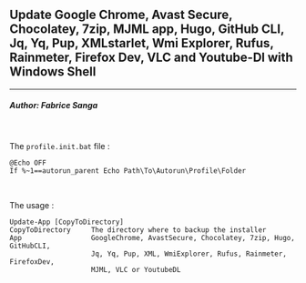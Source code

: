 ## **Update Google Chrome, Avast Secure, Chocolatey, 7zip, MJML app, Hugo, GitHub CLI, Jq, Yq, Pup, XMLstarlet, Wmi Explorer, Rufus, Rainmeter, Firefox Dev, VLC and Youtube-Dl with Windows Shell**
---
##### Author: Fabrice Sanga
<br/>

The `profile.init.bat` file :
```batfile
@Echo OFF
If %~1==autorun_parent Echo Path\To\Autorun\Profile\Folder
```
<br/>

The usage :
```batfile
Update-App [CopyToDirectory]
CopyToDirectory     The directory where to backup the installer
App                 GoogleChrome, AvastSecure, Chocolatey, 7zip, Hugo, GitHubCLI,
                    Jq, Yq, Pup, XML, WmiExplorer, Rufus, Rainmeter, FirefoxDev, 
                    MJML, VLC or YoutubeDL
```